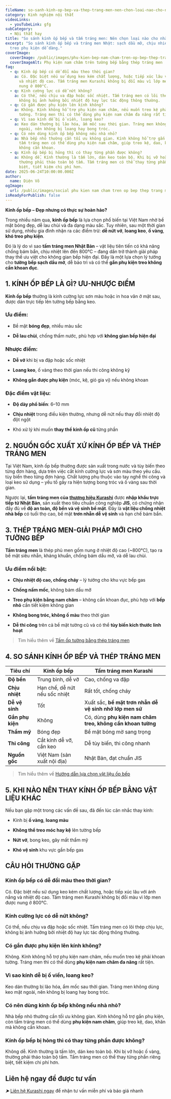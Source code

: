 ```yaml
---
fileName: so-sanh-kinh-op-bep-va-thep-trang-men-nen-chon-loai-nao-cho-nha-bep-hien-dai
category: Kinh nghiệm nội thất
videoLinks:
  - youTubeLink: gfg
subCategory:
  - Nội thất hay
title: "So sánh kính ốp bếp và tấm tráng men: Nên chọn loại nào cho nhà bếp hiện đại?"
excerpt: "So sánh kính ốp bếp và tráng men Nhật: sạch dầu mỡ, chịu nhiệt 800°C,
  treo phụ kiện dễ dàng."
coverImage:
  coverImage: /public/images/phu-kien-bep-nam-cham-tren-op-bep-thep-trang-men.webp
  coverImageAlt: Phụ kiện nam châm trên tường bếp bằng thép tráng men
faq:
  - q: Kính ốp bếp có dễ đổi màu theo thời gian?
    a: Có. Đặc biệt nếu sử dụng keo kém chất lượng, hoặc tiếp xúc lâu với ánh nắng
      và nhiệt độ cao. Tấm tráng men Kurashi không bị đổi màu vì lớp men được
      nung ở 800°C.
  - q: Kính cường lực có dễ nứt không?
    a: Có thể, nếu chịu va đập hoặc sốc nhiệt. Tấm tráng men có lõi thép chịu lực,
      không bị ảnh hưởng bởi nhiệt độ hay lực tác động thông thường.
  - q: Có gắn được phụ kiện lên kính không?
    a: Không. Kính không hỗ trợ phụ kiện nam châm, nếu muốn treo kệ phải khoan
      tường. Tráng men thì có thể dùng phụ kiện nam châm đa năng rất tiện.
  - q: Vì sao kính dễ bị ố viền, loang keo?
    a: Keo dán thường bị lão hóa, ẩm mốc sau thời gian. Tráng men không dùng keo mặt
      ngoài, nên không bị loang hay bong tróc.
  - q: Có nên dùng kính ốp bếp không nếu nhà nhỏ?
    a: Nhà bếp nhỏ thường cần tối ưu không gian. Kính không hỗ trợ gắn phụ kiện, còn
      tấm tráng men có thể dùng phụ kiện nam châm, giúp treo kệ, dao, khăn mà
      không cần khoan.
  - q: Kính ốp bếp bị hỏng thì có thay từng phần được không?
    a: Không dễ. Kính thường là tấm lớn, dán keo toàn bộ. Khi bị vỡ hoặc ố vàng,
      thường phải tháo toàn bộ tấm. Tấm tráng men có thể thay từng phần riêng
      biệt, tiết kiệm chi phí hơn.
date: 2025-06-24T10:00:00.000Z
author:
  name: Diện Võ
ogImage:
  url: /public/images/social phu kien nam cham tren op bep thep trang men.jpg
isReadyForPublish: false
---
```

**Kính ốp bếp – Đẹp nhưng có thực sự hoàn hảo?**

Trong nhiều năm qua, **kính ốp bếp** là lựa chọn phổ biến tại Việt Nam nhờ bề mặt bóng đẹp, dễ lau chùi và đa dạng màu sắc. Tuy nhiên, sau một thời gian sử dụng, nhiều gia đình nhận ra các điểm trừ: **dễ nứt vỡ**, **loang keo**, **ố vàng**, **khó treo phụ kiện**.

Đó là lý do vì sao **tấm tráng men Nhật Bản** – vật liệu tiên tiến có khả năng chống bám bẩn, chịu nhiệt lên đến 800°C – đang dần trở thành giải pháp thay thế ưu việt cho không gian bếp hiện đại. Đây là một lựa chọn lý tưởng cho **tường bếp sạch dầu mỡ**, dễ bảo trì và có thể **gắn phụ kiện treo không cần khoan đục**.

## 1\. KÍNH ỐP BẾP LÀ GÌ? ƯU-NHƯỢC ĐIỂM

**Kính ốp bếp** thường là kính cường lực sơn màu hoặc in hoa văn ở mặt sau, được dán trực tiếp lên tường bếp bằng keo.

### Ưu điểm:

*   Bề mặt **bóng đẹp**, nhiều màu sắc
    
*   **Dễ lau chùi**, chống thấm nước, phù hợp với **không gian bếp hiện đại**
    

### Nhược điểm:

*   **Dễ vỡ** khi bị va đập hoặc sốc nhiệt
    
*   **Loang keo**, ố vàng theo thời gian nếu thi công không kỹ
    
*   **Không gắn được phụ kiện** (móc, kệ, giỏ gia vị) nếu không khoan
    

### Đặc điểm vật liệu:

*   **Độ dày phổ biến**: 6–10 mm
    
*   **Chịu nhiệt** trong điều kiện thường, nhưng dễ nứt nếu thay đổi nhiệt độ đột ngột
    
*   Khó xử lý khi muốn **thay thế kính ốp cũ** từng phần
    

## 2\. NGUỒN GỐC XUẤT XỨ KÍNH ỐP BẾP VÀ THÉP TRÁNG MEN

Tại Việt Nam, kính ốp bếp thường được sản xuất trong nước và tùy biến theo từng đơn hàng, dựa trên việc cắt kính cường lực và sơn màu theo yêu cầu. tùy biến theo từng đơn hàng. Chất lượng phụ thuộc vào tay nghề thi công và loại keo sử dụng – yếu tố gây ra hiện tượng bong tróc và ố vàng sau thời gian.

Ngược lại, **tấm tráng men của** [**thương hiệu Kurashi**](https://www.kurashi.com.vn/) được **nhập khẩu trực tiếp từ Nhật Bản**, sản xuất theo tiêu chuẩn công nghiệp **JIS**, có chứng nhận đầy đủ về **độ an toàn, độ bền và vệ sinh bề mặt**. Đây là **vật liệu chống nhiệt nhà bếp** có tuổi thọ cao, bề mặt **trơn nhẵn dễ vệ sinh** và hạn chế bám bẩn.

## 3\. THÉP TRÁNG MEN-GIẢI PHÁP MỚI CHO TƯỜNG BẾP

**Tấm tráng men** là thép phủ men gốm nung ở nhiệt độ cao (~800°C), tạo ra bề mặt siêu nhẵn, kháng khuẩn, chống bám dầu mỡ, và dễ lau chùi.

### Ưu điểm nổi bật:

*   **Chịu nhiệt độ cao, chống cháy** – lý tưởng cho khu vực bếp gas
    
*   **Chống nấm mốc**, không bám dầu mỡ
    
*   **Treo phụ kiện bằng nam châm** – không cần khoan đục, phù hợp với **bếp nhỏ** cần tiết kiệm không gian
    
*   **Không bong tróc, không ố màu** theo thời gian
    
*   **Dễ thi công** trên cả bề mặt tường cũ và có thể **tùy biến kích thước linh hoạt**
    

> Tìm hiểu thêm về [Tấm ốp tường bằng thép tráng men](https://www.kurashi.com.vn/san-pham/tam-op-tuong-bang-thep-trang-men)

## 4\. SO SÁNH KÍNH ỐP BẾP VÀ THÉP TRÁNG MEN

| **Tiêu chí** | **Kính ốp bếp** | **Tấm tráng men Kurashi** |
| --- | --- | --- |
| **Độ bền** | Trung bình, dễ vỡ | Cao, chống va đập |
| **Chịu nhiệt** | Hạn chế, dễ nứt nếu sốc nhiệt | Rất tốt, chống cháy |
| **Dễ vệ sinh** | Tốt | Xuất sắc, **bề mặt trơn nhẵn dễ vệ sinh nhờ lớp men sứ** |
| **Gắn phụ kiện** | Không | Có, dùng **phụ kiện nam châm treo, không cần khoan tường** |
| **Thẩm mỹ** | Bóng đẹp | Bề mặt bóng mờ sang trọng |
| **Thi công** | Cắt kính dễ vỡ, cần keo | Dễ tùy biến, thi công nhanh |
| **Nguồn gốc** | Việt Nam (sản xuất nội địa) | Nhật Bản, đạt chuẩn JIS |

> Tìm hiểu thêm về [Hướng dẫn lựa chọn vật liệu ốp bếp](https://www.kurashi.com.vn/blog/huong-dan-lua-chon-vat-lieu-op-bep)

## 5\. KHI NÀO NÊN THAY KÍNH ỐP BẾP BẰNG VẬT LIỆU KHÁC

Nếu bạn gặp một trong các vấn đề sau, đã đến lúc cân nhắc thay kính:

*   Kính bị **ố vàng**, **loang màu**
    
*   **Không thể treo móc hay kệ** lên tường bếp
    
*   **Nứt vỡ**, bong keo, gây mất thẩm mỹ
    
*   **Khó vệ sinh** khu vực gần bếp gas
    

## CÂU HỎI THƯỜNG GẶP

### Kính ốp bếp có dễ đổi màu theo thời gian?

Có. Đặc biệt nếu sử dụng keo kém chất lượng, hoặc tiếp xúc lâu với ánh nắng và nhiệt độ cao. Tấm tráng men Kurashi không bị đổi màu vì lớp men được nung ở 800°C.

### Kính cường lực có dễ nứt không?

Có thể, nếu chịu va đập hoặc sốc nhiệt. Tấm tráng men có lõi thép chịu lực, không bị ảnh hưởng bởi nhiệt độ hay lực tác động thông thường.

### Có gắn được phụ kiện lên kính không?

Không. Kính không hỗ trợ phụ kiện nam châm, nếu muốn treo kệ phải khoan tường. Tráng men thì có thể dùng **phụ kiện nam châm đa năng** rất tiện.

### Vì sao kính dễ bị ố viền, loang keo?

Keo dán thường bị lão hóa, ẩm mốc sau thời gian. Tráng men không dùng keo mặt ngoài, nên không bị loang hay bong tróc.

### Có nên dùng kính ốp bếp không nếu nhà nhỏ?

Nhà bếp nhỏ thường cần tối ưu không gian. Kính không hỗ trợ gắn phụ kiện, còn tấm tráng men có thể dùng **phụ kiện nam châm**, giúp treo kệ, dao, khăn mà không cần khoan.

### Kính ốp bếp bị hỏng thì có thay từng phần được không?

Không dễ. Kính thường là tấm lớn, dán keo toàn bộ. Khi bị vỡ hoặc ố vàng, thường phải tháo toàn bộ tấm. Tấm tráng men có thể thay từng phần riêng biệt, tiết kiệm chi phí hơn.

## Liên hệ ngay để được tư vấn

**_➤_** [Liên hệ Kurashi ngay](https://www.kurashi.com.vn/lien-he) để nhận tư vấn miễn phí và báo giá nhanh